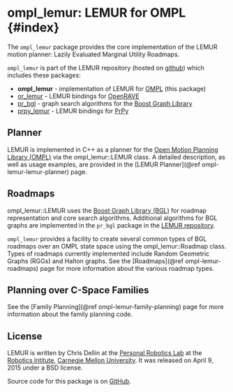 ompl_lemur: LEMUR for OMPL {#index}
==========================

The `ompl_lemur` package provides the core implementation of the LEMUR
motion planner: Lazily Evaluated Marginal Utility Roadmaps.

`ompl_lemur` is part of the LEMUR repository (hosted on
[github][github-lemur]) which includes these packages:

* **ompl_lemur** - implementation of LEMUR for [OMPL][ompl] (this
   package)
* [or_lemur](../or_lemur/index.html) - LEMUR bindings for
   [OpenRAVE][openrave]
* [pr_bgl](../pr_bgl/index.html) - graph search algorithms for the
   [Boost Graph Library][bgl]
* [prpy_lemur](../prpy_lemur/index.html) - LEMUR bindings for
   [PrPy][github-prpy]

Planner
-------

LEMUR is implemented in C++ as a planner for the
[Open Motion Planning Library (OMPL)][ompl] via the ompl_lemur::LEMUR
class.  A detailed description, as well as usage examples, are
provided in the [LEMUR Planner](@ref ompl-lemur-lemur-planner) page.

Roadmaps
--------

ompl_lemur::LEMUR uses the [Boost Graph Library (BGL)][bgl] for roadmap
representation and core search algorithms.  Additional algorithms for
BGL graphs are implemented in the `pr_bgl` package in the [LEMUR
repository][github-lemur].

`ompl_lemur` provides a facility to create several common types of BGL
roadmaps over an OMPL state space using the ompl_lemur::Roadmap class.
Types of roadmaps currently implemented include Random Geometric Graphs
(RGGs) and Halton graphs.
See the [Roadmaps](@ref ompl-lemur-roadmaps) page for more information about
the various roadmap types.

Planning over C-Space Families
------------------------------

See the [Family Planning](@ref ompl-lemur-family-planning) page for more
information about the family planning code.

License
-------

LEMUR is written by Chris Dellin at the [Personal Robotics Lab][prlab]
at the [Robotics Intitute][ri], [Carnegie Mellon University][cmu].  It
was released on April 9, 2015 under a BSD license.

Source code for this package is on [GitHub][github-ompl-lemur].

[bgl]: http://www.boost.org/doc/libs/release/libs/graph/
[cmu]: http://www.cmu.edu/
[github-lemur]: https://github.com/personalrobotics/lemur
[github-ompl-lemur]: https://github.com/personalrobotics/lemur/tree/master/ompl_lemur/
[github-prpy]: https://github.com/personalrobotics/prpy/
[ompl]: http://ompl.kavrakilab.org/
[openrave]: http://openrave.org/
[prlab]: https://personalrobotics.ri.cmu.edu/
[ri]: http://www.ri.cmu.edu/
